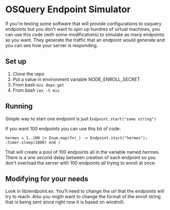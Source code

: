 # OSQuery Endpoint Simulator

If you're testing some software that will provide configurations to osquery
endpoints but you don't want to spin up hundres of virtual machines, you can
use this code (with some modifications) to simulate as many endpoints as you
want. They generate the traffic that an endpoint would generate and you can
see how your server is responding.

## Set up

1. Clone the repo
2. Put a value in environment variable NODE_ENROLL_SECRET
3. From bash `mix deps.get`
4. From bash `iex -S mix`

## Running
Simple way to start one endpoint is just `Endpoint.start("some string")`

If you want 100 endpoints you can use this bit of code:

`hermes = 1..100 |> Enum.map(fn(_) -> Endpoint.start("hermes"); :timer.sleep(1000) end )`

That will create a pool of 100 endpoints all in the variable named hermes. There is a
one second delay between creation of each endpoint so you don't overload the server
with 100 endpoints all trying to enroll at once.

## Modifying for your needs
Look in lib/endpoint.ex. You'll need to change the url that the endpoints will
try to reach. Also you migth want to change the format of the enroll string that
is being sent since right now it is based on windmill.
